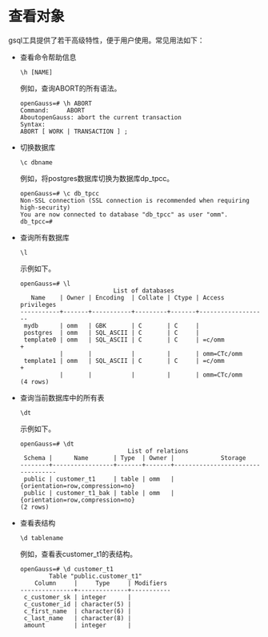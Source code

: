 # 查看对象<a name="ZH-CN_TOPIC_0000001224982629"></a>

gsql工具提供了若干高级特性，便于用户使用。常见用法如下：

-   查看命令帮助信息

    ```
    \h [NAME]
    ```

    例如，查询ABORT的所有语法。

    ```
    openGauss=# \h ABORT
    Command:     ABORT
    AboutopenGauss: abort the current transaction
    Syntax:
    ABORT [ WORK | TRANSACTION ] ;
    ```

-   切换数据库

    ```
    \c dbname
    ```

    例如，将postgres数据库切换为数据库dp\_tpcc。

    ```
    openGauss=# \c db_tpcc
    Non-SSL connection (SSL connection is recommended when requiring high-security)
    You are now connected to database "db_tpcc" as user "omm".
    db_tpcc=# 
    ```

-   查询所有数据库

    ```
    \l
    ```

    示例如下。

    ```
    openGauss=# \l
                              List of databases
       Name    | Owner | Encoding  | Collate | Ctype | Access privileges
    -----------+-------+-----------+---------+-------+-------------------
     mydb      | omm   | GBK       | C       | C     |
     postgres  | omm   | SQL_ASCII | C       | C     |
     template0 | omm   | SQL_ASCII | C       | C     | =c/omm           +
               |       |           |         |       | omm=CTc/omm
     template1 | omm   | SQL_ASCII | C       | C     | =c/omm           +
               |       |           |         |       | omm=CTc/omm
    (4 rows)
    ```


-   查询当前数据库中的所有表

    ```
    \dt
    ```

    示例如下。

    ```
    openGauss=# \dt
                                  List of relations
     Schema |      Name       | Type  | Owner |             Storage
    --------+-----------------+-------+-------+----------------------------------
     public | customer_t1     | table | omm   | {orientation=row,compression=no}
     public | customer_t1_bak | table | omm   | {orientation=row,compression=no}
    (2 rows)
    ```


-   查看表结构

    ```
    \d tablename
    ```

    例如，查看表customer\_t1的表结构。

    ```
    openGauss=# \d customer_t1
            Table "public.customer_t1"
        Column     |     Type     | Modifiers
    ---------------+--------------+-----------
     c_customer_sk | integer      |
     c_customer_id | character(5) |
     c_first_name  | character(6) |
     c_last_name   | character(8) |
     amount        | integer      |
    ```


